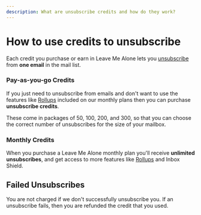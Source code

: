 ```yaml
---
description: What are unsubscribe credits and how do they work?
---
```


# How to use credits to unsubscribe

Each credit you purchase or earn in Leave Me Alone lets you [unsubscribe ](../start-here/how-to-unsubscribe-from-an-email.md)from **one email** in the mail list.

### Pay-as-you-go Credits

If you just need to unsubscribe from emails and don't want to use the features like [Rollups](https://leavemealone.app/rollups) included on our monthly plans then you can purchase **unsubscribe credits**.

These come in packages of 50, 100, 200, and 300, so that you can choose the correct number of unsubscribes for the size of your mailbox.

### Monthly Credits

When you purchase a Leave Me Alone monthly plan you'll receive **unlimited** **unsubscribes**, and get access to more features like [Rollups](https://leavemealone.app/rollups) and Inbox Shield.

## Failed Unsubscribes

You are not charged if we don't successfully unsubscribe you. If an unsubscribe fails, then you are refunded the credit that you used.

